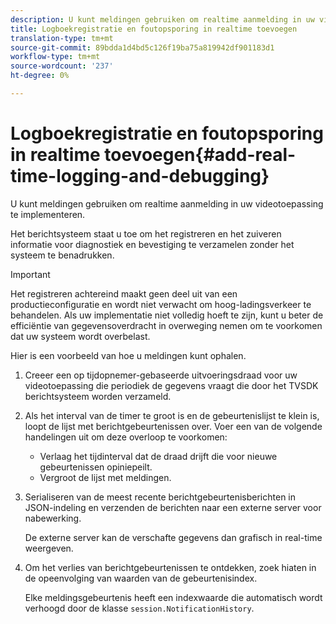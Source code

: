```yaml
---
description: U kunt meldingen gebruiken om realtime aanmelding in uw videotoepassing te implementeren.
title: Logboekregistratie en foutopsporing in realtime toevoegen
translation-type: tm+mt
source-git-commit: 89bdda1d4bd5c126f19ba75a819942df901183d1
workflow-type: tm+mt
source-wordcount: '237'
ht-degree: 0%

---
```



# Logboekregistratie en foutopsporing in realtime toevoegen{#add-real-time-logging-and-debugging}

U kunt meldingen gebruiken om realtime aanmelding in uw videotoepassing te implementeren.

Het berichtsysteem staat u toe om het registreren en het zuiveren informatie voor diagnostiek en bevestiging te verzamelen zonder het systeem te benadrukken.

>[!IMPORTANT]
>
>Het registreren achtereind maakt geen deel uit van een productieconfiguratie en wordt niet verwacht om hoog-ladingsverkeer te behandelen. Als uw implementatie niet volledig hoeft te zijn, kunt u beter de efficiëntie van gegevensoverdracht in overweging nemen om te voorkomen dat uw systeem wordt overbelast.

Hier is een voorbeeld van hoe u meldingen kunt ophalen.

1. Creeer een op tijdopnemer-gebaseerde uitvoeringsdraad voor uw videotoepassing die periodiek de gegevens vraagt die door het TVSDK berichtsysteem worden verzameld.

1. Als het interval van de timer te groot is en de gebeurtenislijst te klein is, loopt de lijst met berichtgebeurtenissen over. Voer een van de volgende handelingen uit om deze overloop te voorkomen:

   * Verlaag het tijdinterval dat de draad drijft die voor nieuwe gebeurtenissen opiniepeilt.
   * Vergroot de lijst met meldingen.

1. Serialiseren van de meest recente berichtgebeurtenisberichten in JSON-indeling en verzenden de berichten naar een externe server voor nabewerking.

   De externe server kan de verschafte gegevens dan grafisch in real-time weergeven.
1. Om het verlies van berichtgebeurtenissen te ontdekken, zoek hiaten in de opeenvolging van waarden van de gebeurtenisindex.

   Elke meldingsgebeurtenis heeft een indexwaarde die automatisch wordt verhoogd door de klasse `session.NotificationHistory`.
